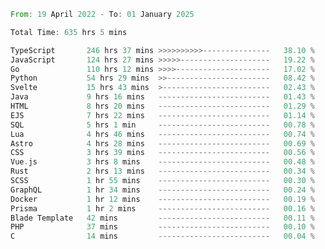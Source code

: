 <!--START_SECTION:waka-->

```rust
From: 19 April 2022 - To: 01 January 2025

Total Time: 635 hrs 5 mins

TypeScript       246 hrs 37 mins >>>>>>>>>>---------------   38.10 %
JavaScript       124 hrs 27 mins >>>>>--------------------   19.22 %
Go               110 hrs 12 mins >>>>---------------------   17.02 %
Python           54 hrs 29 mins  >>-----------------------   08.42 %
Svelte           15 hrs 43 mins  >------------------------   02.43 %
Java             9 hrs 16 mins   -------------------------   01.43 %
HTML             8 hrs 20 mins   -------------------------   01.29 %
EJS              7 hrs 22 mins   -------------------------   01.14 %
SQL              5 hrs 1 min     -------------------------   00.78 %
Lua              4 hrs 46 mins   -------------------------   00.74 %
Astro            4 hrs 28 mins   -------------------------   00.69 %
CSS              3 hrs 39 mins   -------------------------   00.56 %
Vue.js           3 hrs 8 mins    -------------------------   00.48 %
Rust             2 hrs 13 mins   -------------------------   00.34 %
SCSS             1 hr 55 mins    -------------------------   00.30 %
GraphQL          1 hr 34 mins    -------------------------   00.24 %
Docker           1 hr 12 mins    -------------------------   00.19 %
Prisma           1 hr 2 mins     -------------------------   00.16 %
Blade Template   42 mins         -------------------------   00.11 %
PHP              37 mins         -------------------------   00.10 %
C                14 mins         -------------------------   00.04 %
```

<!--END_SECTION:waka-->

<!-- [![Wakatime Stats](https://github-readme-stats.vercel.app/api/wakatime/?username=Supakornn&layout=compact&langs_count=16&hide_border=true&custom_title=Wakatime&bg_color=00000000&hide=PHP)](https://wakatime.com/@Supakornn) -->
